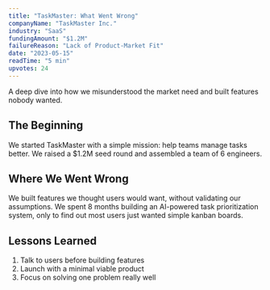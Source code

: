 ```yaml
---
title: "TaskMaster: What Went Wrong"
companyName: "TaskMaster Inc."
industry: "SaaS"
fundingAmount: "$1.2M"
failureReason: "Lack of Product-Market Fit"
date: "2023-05-15"
readTime: "5 min"
upvotes: 24
---
```


A deep dive into how we misunderstood the market need and built features nobody wanted.

## The Beginning

We started TaskMaster with a simple mission: help teams manage tasks better. We raised a $1.2M seed round and assembled a team of 6 engineers.

## Where We Went Wrong

We built features we thought users would want, without validating our assumptions. We spent 8 months building an AI-powered task prioritization system, only to find out most users just wanted simple kanban boards.

## Lessons Learned

1. Talk to users before building features
2. Launch with a minimal viable product
3. Focus on solving one problem really well